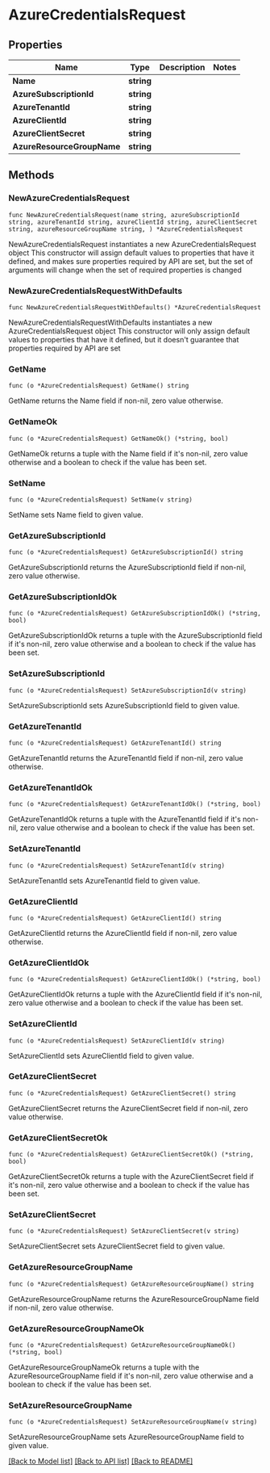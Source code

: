 # AzureCredentialsRequest

## Properties

Name | Type | Description | Notes
------------ | ------------- | ------------- | -------------
**Name** | **string** |  | 
**AzureSubscriptionId** | **string** |  | 
**AzureTenantId** | **string** |  | 
**AzureClientId** | **string** |  | 
**AzureClientSecret** | **string** |  | 
**AzureResourceGroupName** | **string** |  | 

## Methods

### NewAzureCredentialsRequest

`func NewAzureCredentialsRequest(name string, azureSubscriptionId string, azureTenantId string, azureClientId string, azureClientSecret string, azureResourceGroupName string, ) *AzureCredentialsRequest`

NewAzureCredentialsRequest instantiates a new AzureCredentialsRequest object
This constructor will assign default values to properties that have it defined,
and makes sure properties required by API are set, but the set of arguments
will change when the set of required properties is changed

### NewAzureCredentialsRequestWithDefaults

`func NewAzureCredentialsRequestWithDefaults() *AzureCredentialsRequest`

NewAzureCredentialsRequestWithDefaults instantiates a new AzureCredentialsRequest object
This constructor will only assign default values to properties that have it defined,
but it doesn't guarantee that properties required by API are set

### GetName

`func (o *AzureCredentialsRequest) GetName() string`

GetName returns the Name field if non-nil, zero value otherwise.

### GetNameOk

`func (o *AzureCredentialsRequest) GetNameOk() (*string, bool)`

GetNameOk returns a tuple with the Name field if it's non-nil, zero value otherwise
and a boolean to check if the value has been set.

### SetName

`func (o *AzureCredentialsRequest) SetName(v string)`

SetName sets Name field to given value.


### GetAzureSubscriptionId

`func (o *AzureCredentialsRequest) GetAzureSubscriptionId() string`

GetAzureSubscriptionId returns the AzureSubscriptionId field if non-nil, zero value otherwise.

### GetAzureSubscriptionIdOk

`func (o *AzureCredentialsRequest) GetAzureSubscriptionIdOk() (*string, bool)`

GetAzureSubscriptionIdOk returns a tuple with the AzureSubscriptionId field if it's non-nil, zero value otherwise
and a boolean to check if the value has been set.

### SetAzureSubscriptionId

`func (o *AzureCredentialsRequest) SetAzureSubscriptionId(v string)`

SetAzureSubscriptionId sets AzureSubscriptionId field to given value.


### GetAzureTenantId

`func (o *AzureCredentialsRequest) GetAzureTenantId() string`

GetAzureTenantId returns the AzureTenantId field if non-nil, zero value otherwise.

### GetAzureTenantIdOk

`func (o *AzureCredentialsRequest) GetAzureTenantIdOk() (*string, bool)`

GetAzureTenantIdOk returns a tuple with the AzureTenantId field if it's non-nil, zero value otherwise
and a boolean to check if the value has been set.

### SetAzureTenantId

`func (o *AzureCredentialsRequest) SetAzureTenantId(v string)`

SetAzureTenantId sets AzureTenantId field to given value.


### GetAzureClientId

`func (o *AzureCredentialsRequest) GetAzureClientId() string`

GetAzureClientId returns the AzureClientId field if non-nil, zero value otherwise.

### GetAzureClientIdOk

`func (o *AzureCredentialsRequest) GetAzureClientIdOk() (*string, bool)`

GetAzureClientIdOk returns a tuple with the AzureClientId field if it's non-nil, zero value otherwise
and a boolean to check if the value has been set.

### SetAzureClientId

`func (o *AzureCredentialsRequest) SetAzureClientId(v string)`

SetAzureClientId sets AzureClientId field to given value.


### GetAzureClientSecret

`func (o *AzureCredentialsRequest) GetAzureClientSecret() string`

GetAzureClientSecret returns the AzureClientSecret field if non-nil, zero value otherwise.

### GetAzureClientSecretOk

`func (o *AzureCredentialsRequest) GetAzureClientSecretOk() (*string, bool)`

GetAzureClientSecretOk returns a tuple with the AzureClientSecret field if it's non-nil, zero value otherwise
and a boolean to check if the value has been set.

### SetAzureClientSecret

`func (o *AzureCredentialsRequest) SetAzureClientSecret(v string)`

SetAzureClientSecret sets AzureClientSecret field to given value.


### GetAzureResourceGroupName

`func (o *AzureCredentialsRequest) GetAzureResourceGroupName() string`

GetAzureResourceGroupName returns the AzureResourceGroupName field if non-nil, zero value otherwise.

### GetAzureResourceGroupNameOk

`func (o *AzureCredentialsRequest) GetAzureResourceGroupNameOk() (*string, bool)`

GetAzureResourceGroupNameOk returns a tuple with the AzureResourceGroupName field if it's non-nil, zero value otherwise
and a boolean to check if the value has been set.

### SetAzureResourceGroupName

`func (o *AzureCredentialsRequest) SetAzureResourceGroupName(v string)`

SetAzureResourceGroupName sets AzureResourceGroupName field to given value.



[[Back to Model list]](../README.md#documentation-for-models) [[Back to API list]](../README.md#documentation-for-api-endpoints) [[Back to README]](../README.md)


